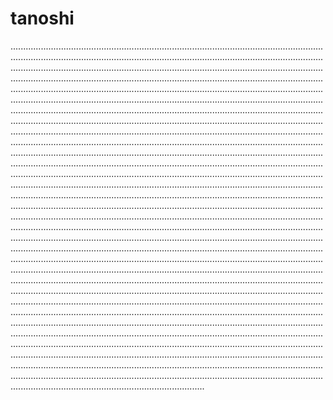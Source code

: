 # tanoshi
.............................................................................................................................................................................................................................................................................................................................................................................................................................................................................................................................................................................................................................................................................................................................................................................................................................................................................................................................................................................................................................................................................................................................................................................................................................................................................................................................................................................................................................................................................................................................................................................................................................................................................................................................................................................................................................................................................................................................................................................................................................................................................................................................................................................................................................................................................................................................................................................................................................................................................................................................................................................................................................................................................................................................................................................................................................................................................................................................................................................................................................................................................................................................................................................................................................................................................................................................................................................................................................................................................................................................................................................................................................................................................................................................................................................................................................................................................................................................................................................................................................................................................................................................................................................................................